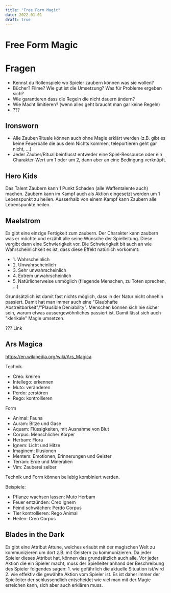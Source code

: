 ```yaml
---
title: "Free Form Magic"
date: 2022-01-01
draft: true
---
```


# Free Form Magic

# Fragen

- Kennst du Rollenspiele wo Spieler zaubern können was sie wollen?
- Bücher? Filme? Wie gut ist die Umsetzung? Was für Probleme ergeben sich?
- Wie garantieren dass die Regeln die nicht dauern ändern?
- Wie Macht limitieren? (wenn alles geht braucht man gar keine Regeln)
- ???

## Ironsworn

- Alle Zauber/Rituale können auch ohne Magie erklärt werden (z.B. gibt es keine Feuerbälle die aus dem Nichts kommen, teleportieren geht gar nicht, ...)
- Jeder Zauber/Ritual beinflusst entweder eine Spiel-Ressource oder ein Charakter-Wert um 1 oder um 2, dann aber an eine Bedingung verknüpft.

## Hero Kids

Das Talent Zaubern kann 1 Punkt Schaden (alle Waffentalente auch) machen. Zaubern kann im Kampf auch als Aktion eingesetzt werden um 1 Lebenspunkt zu heilen. Ausserhalb von einem Kampf kann Zaubern alle Lebenspunkte heilen.

## Maelstrom

Es gibt eine einzige Fertigkeit zum zaubern. Der Charakter kann zaubern was er möchte und erzählt alle seine Wünsche der Spielleitung. Diese vergibt dann eine Schwierigkeit vor. Die Schwierigkeit bit auch an wie Wahrscheinlichkeit es ist, dass diese Effekt natürlich vorkommt:

- 1\. Wahrscheinlich
- 2\. Unwahrscheinlich
- 3\. Sehr unwahrscheinlich
- 4\. Extrem unwahrscheinlich
- 5\. Natürlicherweise unmöglich (fliegende Menschen, zu Toten sprechen, ...)

Grundsätzlich ist damit fast nichts möglich, dass in der Natur nicht ohnehin passiert. Damit hat man immer auch eine "Glaubhafte Abstreitbarkeit"/"Plausible Deniability". Menschen können sich nie sicher sein, warum etwas aussergewöhnliches passiert ist. Damit lässt sich auch "klerikale" Magie umsetzen.

??? Link

## Ars Magica

https://en.wikipedia.org/wiki/Ars_Magica

Technik

- Creo: kreiren
- Intellego: erkennen
- Muto: veränderen
- Perdo: zerstören
- Rego: kontrollieren

Form

- Animal: Fauna
- Auram: Bitze und Gase
- Aquam: Flüssigkeiten, mit Ausnahme von Blut
- Corpus: Menschlicher Körper
- Herbam: Flora
- Ignem: Licht und Hitze
- Imaginem: Illusionen
- Mentem: Emotionen, Erinnerungen und Geister
- Terram: Erde und Mineralien
- Vim: Zauberei selber

Technik und Form können beliebig kombiniert werden.

Beispiele:

- Pflanze wachsen lassen: Muto Herbam
- Feuer entzünden: Creo Ignem
- Feind schwächen: Perdo Corpus
- Tier kontrollieren: Rego Animal
- Heilen: Creo Corpus

## Blades in the Dark

Es gibt eine Attribut Attune, welches erlaubt mit der magischen Welt zu kommunizieren um dort z.B. mit Geistern zu kommunizieren. Da jeder Spieler dieses Attribut hat, können das grundsätzlich auch alle. Vor jeder Aktion die ein Spieler macht, muss der Spielleiter anhand der Beschreibung des Spieler folgendes sagen: 1. wie gefährlich die aktuelle Situation ist/wird 2. wie effektiv die gewählte Aktion vom Spieler ist. Es ist daher immer der Spielleiter der schlussendlich entscheidet wie viel man mit der Magie erreichen kann, sich aber auch erklären muss.

